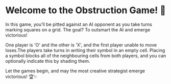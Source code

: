 
# Welcome to the Obstruction Game! 🎉

In this game, you'll be pitted against an AI opponent as you take turns marking squares on a grid. The goal? To outsmart the AI and emerge victorious!

One player is 'O' and the other is 'X', and the first player unable to move loses.The players take turns in writing their symbol in an empty cell. Placing a symbol blocks all of the neighbouring cells from both players, and you can optionally indicate this by shading them.

Let the games begin, and may the most creative strategist emerge victorious! 🏆✨
